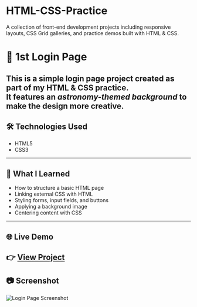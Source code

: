 # HTML-CSS-Practice
A collection of front-end development projects including responsive layouts, CSS Grid galleries, and practice demos built with HTML &amp; CSS.
# 🌌 1st Login Page

This is a simple login page project created as part of my HTML & CSS practice.  
It features an *astronomy-themed background* to make the design more creative.
---
## 🛠 Technologies Used
- HTML5  
- CSS3  
---
## 📖 What I Learned
- How to structure a basic HTML page  
- Linking external CSS with HTML  
- Styling forms, input fields, and buttons  
- Applying a background image  
- Centering content with CSS  
---
## 🌐 Live Demo
👉 [View Project](https://maziaramzan80.github.io/HTML-CSS-Practice/1stLoginPage)
---
## 📷 Screenshot
![Login Page Screenshot](Screenshot(221).png)
